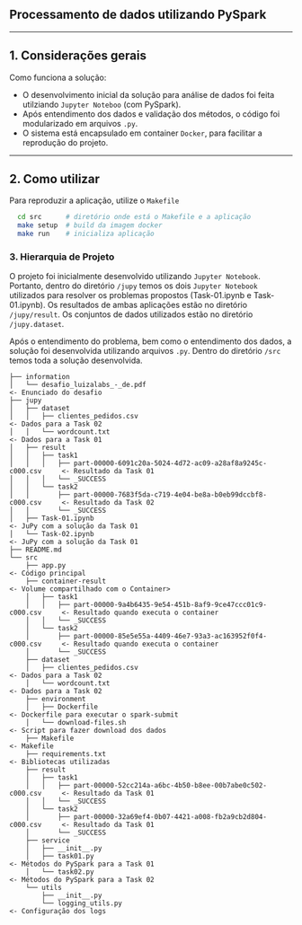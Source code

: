 ## Processamento de dados utilizando PySpark

---

## 1. Considerações gerais
Como funciona a solução:
- O desenvolvimento inicial da solução para análise de dados foi feita utilziando ```Jupyter Noteboo``` (com PySpark).
- Após entendimento dos dados e validação dos métodos, o código foi modularizado em arquivos ```.py```.
- O sistema está encapsulado em container ```Docker```, para facilitar a reprodução do projeto.

---

## 2. Como utilizar
Para reproduzir a aplicação, utilize o ```Makefile```

```bash
  cd src      # diretório onde está o Makefile e a aplicação
  make setup  # build da imagem docker
  make run    # inicializa aplicação
```

### 3. Hierarquia de Projeto

O projeto foi inicialmente desenvolvido utilizando ```Jupyter Notebook```. Portanto, dentro do diretório ```/jupy``` temos os dois ```Jupyter Notebook``` utilizados para resolver os problemas propostos (Task-01.ipynb e Task-01.ipynb). Os resultados de ambas aplicações estão no diretório ```/jupy/result```. Os conjuntos de dados utilizados estão no diretório ```/jupy.dataset```.

Após o entendimento do problema, bem como o entendimento dos dados, a solução foi desenvolvida utilizando arquivos ```.py```. Dentro do diretório ```/src``` temos toda a solução desenvolvida.
```
├── information
│   └── desafio_luizalabs_-_de.pdf                                           <- Enunciado do desafio
├── jupy
│   ├── dataset
│   │   ├── clientes_pedidos.csv                                             <- Dados para a Task 02
│   │   └── wordcount.txt                                                    <- Dados para a Task 01
│   ├── result
│   │   ├── task1
│   │   │   ├── part-00000-6091c20a-5024-4d72-ac09-a28af8a9245c-c000.csv     <- Resultado da Task 01
│   │   │   └── _SUCCESS
│   │   └── task2
│   │       ├── part-00000-7683f5da-c719-4e04-be8a-b0eb99dccbf8-c000.csv     <- Resultado da Task 02
│   │       └── _SUCCESS
│   ├── Task-01.ipynb                                                        <- JuPy com a solução da Task 01
│   └── Task-02.ipynb                                                        <- JuPy com a solução da Task 01
├── README.md
└── src
    ├── app.py                                                               <- Código principal
    ├── container-result                                                     <- Volume compartilhado com o Container>
    │   ├── task1
    │   │   ├── part-00000-9a4b6435-9e54-451b-8af9-9ce47ccc01c9-c000.csv     <- Resultado quando executa o container
    │   │   └── _SUCCESS
    │   └── task2
    │       ├── part-00000-85e5e55a-4409-46e7-93a3-ac163952f0f4-c000.csv     <- Resultado quando executa o container
    │       └── _SUCCESS
    ├── dataset
    │   ├── clientes_pedidos.csv                                             <- Dados para a Task 02
    │   └── wordcount.txt                                                    <- Dados para a Task 02
    ├── environment
    │   ├── Dockerfile                                                       <- Dockerfile para executar o spark-submit
    │   └── download-files.sh                                                <- Script para fazer download dos dados
    ├── Makefile                                                             <- Makefile
    ├── requirements.txt                                                     <- Bibliotecas utilizadas
    ├── result
    │   ├── task1
    │   │   ├── part-00000-52cc214a-a6bc-4b50-b8ee-00b7abe0c502-c000.csv     <- Resultado da Task 01
    │   │   └── _SUCCESS
    │   └── task2
    │       ├── part-00000-32a69ef4-0b07-4421-a008-fb2a9cb2d804-c000.csv     <- Resultado da Task 01
    │       └── _SUCCESS
    ├── service
    │   ├── __init__.py
    │   ├── task01.py                                                        <- Métodos do PySpark para a Task 01
    │   └── task02.py                                                        <- Métodos do PySpark para a Task 02
    └── utils
        ├── __init__.py
        └── logging_utils.py                                                 <- Configuração dos logs
```